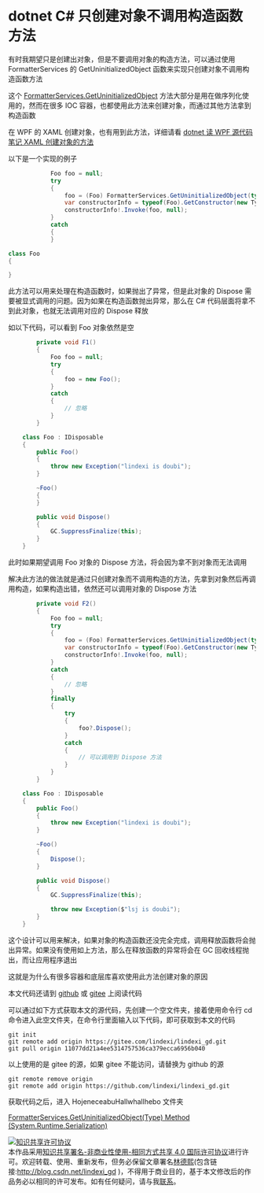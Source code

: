 
# dotnet C# 只创建对象不调用构造函数方法

有时我期望只是创建出对象，但是不要调用对象的构造方法，可以通过使用 FormatterServices 的 GetUninitializedObject 函数来实现只创建对象不调用构造函数方法

<!--more-->


<!-- 发布 -->

这个 [FormatterServices.GetUninitializedObject](https://docs.microsoft.com/en-us/dotnet/api/system.runtime.serialization.formatterservices.getuninitializedobject?WT.mc_id=WD-MVP-5003260) 方法大部分是用在做序列化使用的，然而在很多 IOC 容器，也都使用此方法来创建对象，而通过其他方法拿到构造函数

在 WPF 的 XAML 创建对象，也有用到此方法，详细请看 [dotnet 读 WPF 源代码笔记 XAML 创建对象的方法](https://blog.lindexi.com/post/dotnet-%E8%AF%BB-WPF-%E6%BA%90%E4%BB%A3%E7%A0%81%E7%AC%94%E8%AE%B0-XAML-%E5%88%9B%E5%BB%BA%E5%AF%B9%E8%B1%A1%E7%9A%84%E6%96%B9%E6%B3%95.html )

以下是一个实现的例子

```csharp
            Foo foo = null;
            try
            {
                foo = (Foo) FormatterServices.GetUninitializedObject(typeof(Foo));
                var constructorInfo = typeof(Foo).GetConstructor(new Type[0]);
                constructorInfo!.Invoke(foo, null);
            }
            catch
            {
            }

class Foo
{

}
```

此方法可以用来处理在构造函数时，如果抛出了异常，但是此对象的 Dispose 需要被显式调用的问题。因为如果在构造函数抛出异常，那么在 C# 代码层面将拿不到此对象，也就无法调用对应的 Dispose 释放

如以下代码，可以看到 Foo 对象依然是空

```csharp
        private void F1()
        {
            Foo foo = null;
            try
            {
                foo = new Foo();
            }
            catch
            {
                // 忽略
            }
        }

    class Foo : IDisposable
    {
        public Foo()
        {
            throw new Exception("lindexi is doubi");
        }

        ~Foo()
        {
        }

        public void Dispose()
        {
            GC.SuppressFinalize(this);
        }
    }
```

此时如果期望调用 Foo 对象的 Dispose 方法，将会因为拿不到对象而无法调用

解决此方法的做法就是通过只创建对象而不调用构造的方法，先拿到对象然后再调用构造，如果构造出错，依然还可以调用对象的 Dispose 方法

```csharp
        private void F2()
        {
            Foo foo = null;
            try
            {
                foo = (Foo) FormatterServices.GetUninitializedObject(typeof(Foo));
                var constructorInfo = typeof(Foo).GetConstructor(new Type[0]);
                constructorInfo!.Invoke(foo, null);
            }
            catch
            {
                // 忽略
            }
            finally
            {
                try
                {
                    foo?.Dispose();
                }
                catch
                {
                    // 可以调用到 Dispose 方法
                }
            }
        }

    class Foo : IDisposable
    {
        public Foo()
        {
            throw new Exception("lindexi is doubi");
        }

        ~Foo()
        {
            Dispose();
        }

        public void Dispose()
        {
            GC.SuppressFinalize(this);

            throw new Exception($"lsj is doubi");
        }
    }
```

这个设计可以用来解决，如果对象的构造函数还没完全完成，调用释放函数将会抛出异常。如果没有使用如上方法，那么在释放函数的异常将会在 GC 回收线程抛出，而让应用程序退出

这就是为什么有很多容器和底层库喜欢使用此方法创建对象的原因

本文代码还请到 [github](https://github.com/lindexi/lindexi_gd/tree/11077dd21a4ee5314757536ca379ecca6956b040/HojeneceabuHallwhallhebo) 或 [gitee](https://gitee.com/lindexi/lindexi_gd/tree/11077dd21a4ee5314757536ca379ecca6956b040/HojeneceabuHallwhallhebo) 上阅读代码

可以通过如下方式获取本文的源代码，先创建一个空文件夹，接着使用命令行 cd 命令进入此空文件夹，在命令行里面输入以下代码，即可获取到本文的代码

```
git init
git remote add origin https://gitee.com/lindexi/lindexi_gd.git
git pull origin 11077dd21a4ee5314757536ca379ecca6956b040
```

以上使用的是 gitee 的源，如果 gitee 不能访问，请替换为 github 的源

```
git remote remove origin
git remote add origin https://github.com/lindexi/lindexi_gd.git
```

获取代码之后，进入 HojeneceabuHallwhallhebo 文件夹

[FormatterServices.GetUninitializedObject(Type) Method (System.Runtime.Serialization)](https://docs.microsoft.com/en-us/dotnet/api/system.runtime.serialization.formatterservices.getuninitializedobject?WT.mc_id=WD-MVP-5003260)





<a rel="license" href="http://creativecommons.org/licenses/by-nc-sa/4.0/"><img alt="知识共享许可协议" style="border-width:0" src="https://licensebuttons.net/l/by-nc-sa/4.0/88x31.png" /></a><br />本作品采用<a rel="license" href="http://creativecommons.org/licenses/by-nc-sa/4.0/">知识共享署名-非商业性使用-相同方式共享 4.0 国际许可协议</a>进行许可。欢迎转载、使用、重新发布，但务必保留文章署名[林德熙](http://blog.csdn.net/lindexi_gd)(包含链接:http://blog.csdn.net/lindexi_gd )，不得用于商业目的，基于本文修改后的作品务必以相同的许可发布。如有任何疑问，请与我[联系](mailto:lindexi_gd@163.com)。